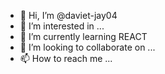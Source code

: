 - 👋 Hi, I’m @daviet-jay04
- 👀 I’m interested in ...
- 🌱 I’m currently learning REACT
- 💞️ I’m looking to collaborate on ...
- 📫 How to reach me ...

<!---
daviet-jay04/daviet-jay04 is a ✨ special ✨ repository because its `README.md` (this file) appears on your GitHub profile.
You can click the Preview link to take a look at your changes.
--->
